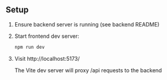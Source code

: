 ## Setup

1. Ensure backend server is running (see backend README)

2. Start frontend dev server:

    ```bash
    npm run dev
    ```

3. Visit http://localhost:5173/

    The Vite dev server will proxy /api requests to the backend
